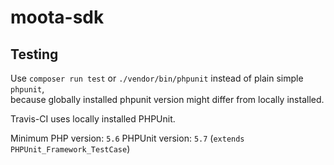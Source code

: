 # moota-sdk

## Testing
Use `composer run test` or `./vendor/bin/phpunit` instead of plain simple `phpunit`,  
because  globally installed phpunit version might differ from  locally installed.

Travis-CI uses locally installed PHPUnit.

Minimum PHP version: `5.6`
PHPUnit version: `5.7` (`extends PHPUnit_Framework_TestCase`)
